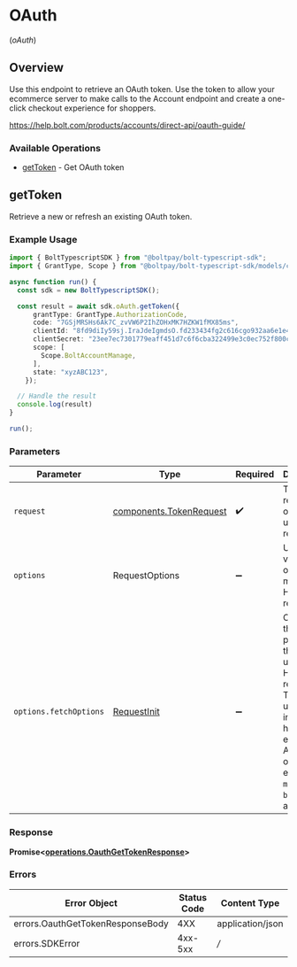 # OAuth
(*oAuth*)

## Overview

Use this endpoint to retrieve an OAuth token. Use the token to allow your ecommerce server to make calls to the Account
endpoint and create a one-click checkout experience for shoppers.


<https://help.bolt.com/products/accounts/direct-api/oauth-guide/>
### Available Operations

* [getToken](#gettoken) - Get OAuth token

## getToken

Retrieve a new or refresh an existing OAuth token.

### Example Usage

```typescript
import { BoltTypescriptSDK } from "@boltpay/bolt-typescript-sdk";
import { GrantType, Scope } from "@boltpay/bolt-typescript-sdk/models/components";

async function run() {
  const sdk = new BoltTypescriptSDK();

  const result = await sdk.oAuth.getToken({
      grantType: GrantType.AuthorizationCode,
      code: "7GSjMRSHs6Ak7C_zvVW6P2IhZOHxMK7HZKW1fMX85ms",
      clientId: "8fd9diIy59sj.IraJdeIgmdsO.fd233434fg2c616cgo932aa6e1e4fc627a9385045gr395222a127gi93c595rg4",
      clientSecret: "23ee7ec7301779eaff451d7c6f6cba322499e3c0ec752f800c72a8f99217e3a8",
      scope: [
        Scope.BoltAccountManage,
      ],
      state: "xyzABC123",
    });

  // Handle the result
  console.log(result)
}

run();
```

### Parameters

| Parameter                                                                                                                                                                      | Type                                                                                                                                                                           | Required                                                                                                                                                                       | Description                                                                                                                                                                    |
| ------------------------------------------------------------------------------------------------------------------------------------------------------------------------------ | ------------------------------------------------------------------------------------------------------------------------------------------------------------------------------ | ------------------------------------------------------------------------------------------------------------------------------------------------------------------------------ | ------------------------------------------------------------------------------------------------------------------------------------------------------------------------------ |
| `request`                                                                                                                                                                      | [components.TokenRequest](../../models/components/tokenrequest.md)                                                                                                             | :heavy_check_mark:                                                                                                                                                             | The request object to use for the request.                                                                                                                                     |
| `options`                                                                                                                                                                      | RequestOptions                                                                                                                                                                 | :heavy_minus_sign:                                                                                                                                                             | Used to set various options for making HTTP requests.                                                                                                                          |
| `options.fetchOptions`                                                                                                                                                         | [RequestInit](https://developer.mozilla.org/en-US/docs/Web/API/Request/Request#options)                                                                                        | :heavy_minus_sign:                                                                                                                                                             | Options that are passed to the underlying HTTP request. This can be used to inject extra headers for examples. All `Request` options, except `method` and `body`, are allowed. |


### Response

**Promise<[operations.OauthGetTokenResponse](../../models/operations/oauthgettokenresponse.md)>**
### Errors

| Error Object                     | Status Code                      | Content Type                     |
| -------------------------------- | -------------------------------- | -------------------------------- |
| errors.OauthGetTokenResponseBody | 4XX                              | application/json                 |
| errors.SDKError                  | 4xx-5xx                          | */*                              |
